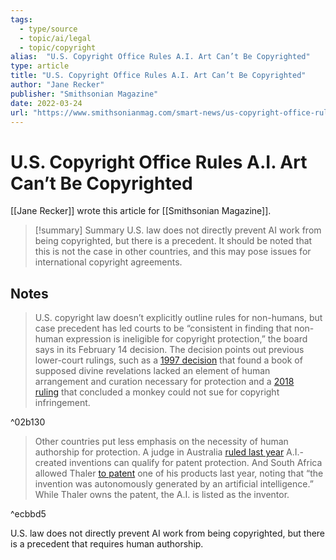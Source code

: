 ```yaml
---
tags:
  - type/source
  - topic/ai/legal
  - topic/copyright
alias:  "U.S. Copyright Office Rules A.I. Art Can’t Be Copyrighted"
type: article
title: "U.S. Copyright Office Rules A.I. Art Can’t Be Copyrighted"
author: "Jane Recker"
publisher: "Smithsonian Magazine"
date: 2022-03-24
url: "https://www.smithsonianmag.com/smart-news/us-copyright-office-rules-ai-art-cant-be-copyrighted-180979808/"
---
```

# U.S. Copyright Office Rules A.I. Art Can’t Be Copyrighted
[[Jane Recker]] wrote this article for [[Smithsonian Magazine]].

> [!summary] Summary
> U.S. law does not directly prevent AI work from being copyrighted, but there is a precedent. It should be noted that this is not the case in other countries, and this may pose issues for international copyright agreements.

## Notes
> U.S. copyright law doesn’t explicitly outline rules for non-humans, but case precedent has led courts to be “consistent in finding that non-human expression is ineligible for copyright protection,” the board says in its February 14 decision. The decision points out previous lower-court rulings, such as a [1997 decision](https://web.law.columbia.edu/sites/default/files/microsites/gender-sexuality/Ventimiglia_Paper.pdf) that found a book of supposed divine revelations lacked an element of human arrangement and curation necessary for protection and a [2018 ruling](https://www.theverge.com/2018/4/24/17271410/monkey-selfie-naruto-slater-copyright-peta) that concluded a monkey could not sue for copyright infringement.

^02b130

> Other countries put less emphasis on the necessity of human authorship for protection. A judge in Australia [ruled last year](https://www.jdsupra.com/legalnews/australian-judge-rules-inventions-6431529/) A.I.-created inventions can qualify for patent protection. And South Africa allowed Thaler [to patent](https://artificialinventor.com/first-patent-granted-to-the-artificial-inventor-project/) one of his products last year, noting that “the invention was autonomously generated by an artificial intelligence.” While Thaler owns the patent, the A.I. is listed as the inventor.

^ecbbd5

U.S. law does not directly prevent AI work from being copyrighted, but there is a precedent that requires human authorship.
